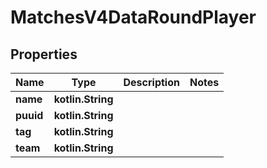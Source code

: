 
# MatchesV4DataRoundPlayer

## Properties
| Name | Type | Description | Notes |
| ------------ | ------------- | ------------- | ------------- |
| **name** | **kotlin.String** |  |  |
| **puuid** | **kotlin.String** |  |  |
| **tag** | **kotlin.String** |  |  |
| **team** | **kotlin.String** |  |  |



